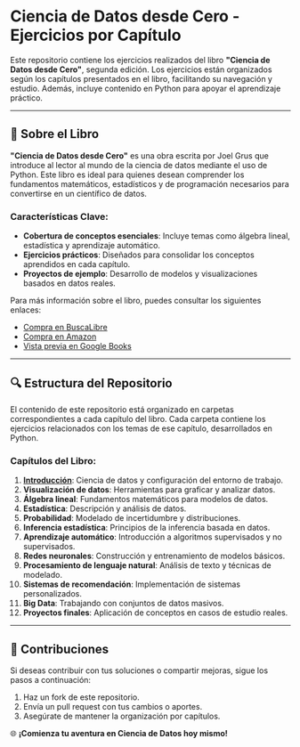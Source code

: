 # Ciencia de Datos desde Cero - Ejercicios por Capítulo

Este repositorio contiene los ejercicios realizados del libro **"Ciencia de Datos desde Cero"**, segunda edición. Los ejercicios están organizados según los capítulos presentados en el libro, facilitando su navegación y estudio. Además, incluye contenido en Python para apoyar el aprendizaje práctico.

---

## 📖 **Sobre el Libro**

**"Ciencia de Datos desde Cero"** es una obra escrita por Joel Grus que introduce al lector al mundo de la ciencia de datos mediante el uso de Python. Este libro es ideal para quienes desean comprender los fundamentos matemáticos, estadísticos y de programación necesarios para convertirse en un científico de datos.

### Características Clave:

- **Cobertura de conceptos esenciales**: Incluye temas como álgebra lineal, estadística y aprendizaje automático.
- **Ejercicios prácticos**: Diseñados para consolidar los conceptos aprendidos en cada capítulo.
- **Proyectos de ejemplo**: Desarrollo de modelos y visualizaciones basados en datos reales.

Para más información sobre el libro, puedes consultar los siguientes enlaces:

- [Compra en BuscaLibre](https://www.buscalibre.cl/libro-ciencia-de-datos-desde-cero-2-ed-principios-basicos-con-pydthon-titulos-especiales/9788441547209/p/54505604?srsltid=AfmBOoq--BLlNJmAteMGywjFM30r4nRJH6s1iDAray4nGKLWn4l5XqOH)
- [Compra en Amazon](https://www.amazon.com/-/es/Ciencia-datos-desde-Segunda-edici%C3%B3n/dp/8441547203)
- [Vista previa en Google Books](https://www.google.cl/books/edition/Ciencia_de_datos_desde_cero_Segunda_edic/OwjiEAAAQBAJ?hl=es)

---

## 🔍 **Estructura del Repositorio**

El contenido de este repositorio está organizado en carpetas correspondientes a cada capítulo del libro. Cada carpeta contiene los ejercicios relacionados con los temas de ese capítulo, desarrollados en Python.

### Capítulos del Libro:

1. **[Introducción](/introduccion.ipynb)**: Ciencia de datos y configuración del entorno de trabajo.
2. **Visualización de datos**: Herramientas para graficar y analizar datos.
3. **Álgebra lineal**: Fundamentos matemáticos para modelos de datos.
4. **Estadística**: Descripción y análisis de datos.
5. **Probabilidad**: Modelado de incertidumbre y distribuciones.
6. **Inferencia estadística**: Principios de la inferencia basada en datos.
7. **Aprendizaje automático**: Introducción a algoritmos supervisados y no supervisados.
8. **Redes neuronales**: Construcción y entrenamiento de modelos básicos.
9. **Procesamiento de lenguaje natural**: Análisis de texto y técnicas de modelado.
10. **Sistemas de recomendación**: Implementación de sistemas personalizados.
11. **Big Data**: Trabajando con conjuntos de datos masivos.
12. **Proyectos finales**: Aplicación de conceptos en casos de estudio reales.

---

## 🎨 **Contribuciones**

Si deseas contribuir con tus soluciones o compartir mejoras, sigue los pasos a continuación:

1. Haz un fork de este repositorio.
2. Envía un pull request con tus cambios o aportes.
3. Asegúrate de mantener la organización por capítulos.


🌐 **¡Comienza tu aventura en Ciencia de Datos hoy mismo!**
